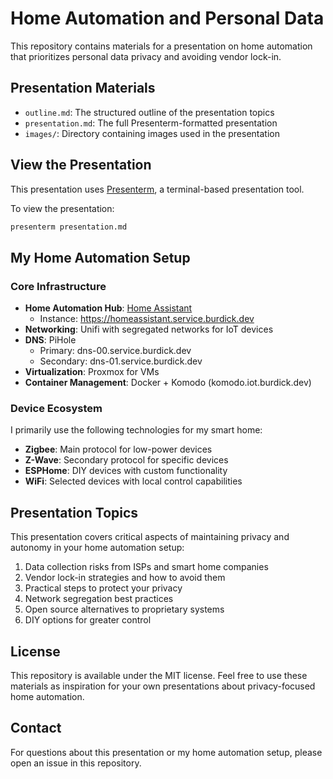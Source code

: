# Home Automation and Personal Data

This repository contains materials for a presentation on home automation that prioritizes personal data privacy and avoiding vendor lock-in.

## Presentation Materials

- `outline.md`: The structured outline of the presentation topics
- `presentation.md`: The full Presenterm-formatted presentation
- `images/`: Directory containing images used in the presentation

## View the Presentation

This presentation uses [Presenterm](https://github.com/mfontanini/presenterm), a terminal-based presentation tool.

To view the presentation:

```bash
presenterm presentation.md
```

## My Home Automation Setup

### Core Infrastructure

- **Home Automation Hub**: [Home Assistant](https://www.home-assistant.io/)
  - Instance: https://homeassistant.service.burdick.dev
- **Networking**: Unifi with segregated networks for IoT devices
- **DNS**: PiHole
  - Primary: dns-00.service.burdick.dev
  - Secondary: dns-01.service.burdick.dev
- **Virtualization**: Proxmox for VMs
- **Container Management**: Docker + Komodo (komodo.iot.burdick.dev)

### Device Ecosystem

I primarily use the following technologies for my smart home:

- **Zigbee**: Main protocol for low-power devices
- **Z-Wave**: Secondary protocol for specific devices
- **ESPHome**: DIY devices with custom functionality
- **WiFi**: Selected devices with local control capabilities

## Presentation Topics

This presentation covers critical aspects of maintaining privacy and autonomy in your home automation setup:

1. Data collection risks from ISPs and smart home companies
2. Vendor lock-in strategies and how to avoid them
3. Practical steps to protect your privacy
4. Network segregation best practices
5. Open source alternatives to proprietary systems
6. DIY options for greater control

## License

This repository is available under the MIT license. Feel free to use these materials as inspiration for your own presentations about privacy-focused home automation.

## Contact

For questions about this presentation or my home automation setup, please open an issue in this repository.